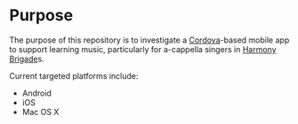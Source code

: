 # Purpose
The purpose of this repository is to investigate a [Cordova](http://cordova.apache.org/)-based mobile app to support learning music, particularly for a-cappella singers in [Harmony Brigade](http://harmonybrigade.org/)s.

Current targeted platforms include:
- Android
- iOS
- Mac OS X

